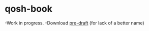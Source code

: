 qosh-book
=========

-Work in progress.
-Download [pre-draft](https://github.com/marcos-sb/qosh-book/blob/master/proyecto.pdf) (for lack of a better name)
